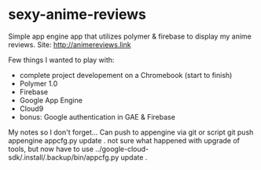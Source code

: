 # sexy-anime-reviews
Simple app engine app that utilizes polymer & firebase to display my anime reviews.
Site: http://animereviews.link

Few things I wanted to play with:
* complete project developement on a Chromebook (start to finish)
* Polymer 1.0
* Firebase
* Google App Engine
* Cloud9
* bonus: Google authentication in GAE & Firebase


My notes so I don't forget...
Can push to appengine via git or script
 git push appengine
 appcfg.py update .
not sure what happened with upgrade of tools, but now have to use
 ../google-cloud-sdk/.install/.backup/bin/appcfg.py update .